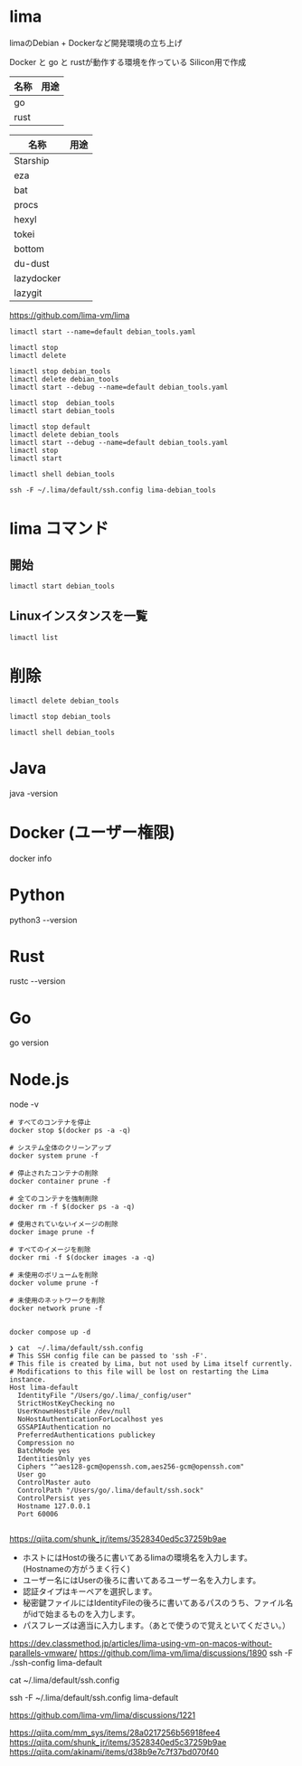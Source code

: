 # lima

limaのDebian + Dockerなど開発環境の立ち上げ

Docker と go と rustが動作する環境を作っている
Silicon用で作成

| 名称   | 用途 |
|------|----|
| go   |    | 
| rust |    | 

| 名称         | 用途 |
|------------|----|
| Starship   |    | 
| eza        |    | 
| bat        |    | 
| procs      |    | 
| hexyl      |    | 
| tokei      |    | 
| bottom     |    | 
| du-dust    |    | 
| lazydocker |    | 
| lazygit    |    | 

https://github.com/lima-vm/lima

```shell
limactl start --name=default debian_tools.yaml
```

```shell
limactl stop 
limactl delete
```

```shell
limactl stop debian_tools 
limactl delete debian_tools 
limactl start --debug --name=default debian_tools.yaml 
```

```shell
limactl stop  debian_tools
limactl start debian_tools
```

```shell
limactl stop default 
limactl delete debian_tools 
limactl start --debug --name=default debian_tools.yaml 
limactl stop  
limactl start 
```

```shell
limactl shell debian_tools
```
```shell
ssh -F ~/.lima/default/ssh.config lima-debian_tools
````


# lima コマンド

## 開始

```shell
limactl start debian_tools
```

## Linuxインスタンスを一覧

```shell
limactl list
```

# 削除

```shell
limactl delete debian_tools
```

```shell
limactl stop debian_tools
```

```shell
limactl shell debian_tools
```

# Java
java -version

# Docker (ユーザー権限)
docker info

# Python
python3 --version

# Rust
rustc --version

# Go
go version

# Node.js
node -v

```shell
# すべてのコンテナを停止
docker stop $(docker ps -a -q)

# システム全体のクリーンアップ
docker system prune -f

# 停止されたコンテナの削除
docker container prune -f

# 全てのコンテナを強制削除
docker rm -f $(docker ps -a -q)

# 使用されていないイメージの削除
docker image prune -f

# すべてのイメージを削除
docker rmi -f $(docker images -a -q)

# 未使用のボリュームを削除
docker volume prune -f

# 未使用のネットワークを削除
docker network prune -f


docker compose up -d

```

```shell
❯ cat  ~/.lima/default/ssh.config
# This SSH config file can be passed to 'ssh -F'.
# This file is created by Lima, but not used by Lima itself currently.
# Modifications to this file will be lost on restarting the Lima instance.
Host lima-default
  IdentityFile "/Users/go/.lima/_config/user"
  StrictHostKeyChecking no
  UserKnownHostsFile /dev/null
  NoHostAuthenticationForLocalhost yes
  GSSAPIAuthentication no
  PreferredAuthentications publickey
  Compression no
  BatchMode yes
  IdentitiesOnly yes
  Ciphers "^aes128-gcm@openssh.com,aes256-gcm@openssh.com"
  User go
  ControlMaster auto
  ControlPath "/Users/go/.lima/default/ssh.sock"
  ControlPersist yes
  Hostname 127.0.0.1
  Port 60006
 
```

https://qiita.com/shunk_jr/items/3528340ed5c37259b9ae

- ホストにはHostの後ろに書いてあるlimaの環境名を入力します。 (Hostnameの方がうまく行く)
- ユーザー名にはUserの後ろに書いてあるユーザー名を入力します。
- 認証タイプはキーペアを選択します。
- 秘密鍵ファイルにはIdentityFileの後ろに書いてあるパスのうち、ファイル名がidで始まるものを入力します。
- パスフレーズは適当に入力します。（あとで使うので覚えといてください。）



https://dev.classmethod.jp/articles/lima-using-vm-on-macos-without-parallels-vmware/
https://github.com/lima-vm/lima/discussions/1890
ssh -F ./ssh-config lima-default

cat  ~/.lima/default/ssh.config

ssh -F ~/.lima/default/ssh.config lima-default

https://github.com/lima-vm/lima/discussions/1221


https://qiita.com/mm_sys/items/28a0217256b56918fee4
https://qiita.com/shunk_jr/items/3528340ed5c37259b9ae
https://qiita.com/akinami/items/d38b9e7c7f37bd070f40

